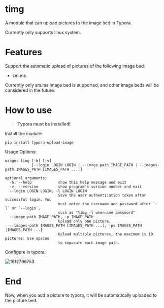 # timg
A module that can upload pictures to the image bed in Typora.

Currently only supports linux system.

# Features

Support the automatic upload of pictures of the following image bed:

- sm.ms

Currently only sm.ms image bed is supported, and other image beds will be considered in the future.

# How to use

>  **Typora must be installed!**

Install the module:

```shell
pip install typora-upload-image
```

Usage Options:

```shell
usage: timg [-h] [-v]
            [--login LOGIN LOGIN | --image-path IMAGE_PATH | --images-path IMAGES_PATH [IMAGES_PATH ...]]

optional arguments:
  -h, --help            show this help message and exit
  -v, --version         show program's version number and exit
  --login LOGIN LOGIN, -l LOGIN LOGIN
                        Save the user authentication token after successful login. You
                        must enter the username and password after `-l` or `--login`,
                        such as "timg -l username password"
  --image-path IMAGE_PATH, -p IMAGE_PATH
                        Upload only one picture.
  --images-path IMAGES_PATH [IMAGES_PATH ...], -ps IMAGES_PATH [IMAGES_PATH ...]
                        Upload multiple pictures, the maximum is 10 pictures. Use spaces
                        to separate each image path.
```

Configure in typora:

![1612796753](https://i.loli.net/2021/02/08/MvPFe3U8WXgKtNb.png)

# End

Now, when you add a picture to typora, it will be automatically uploaded to the picture bed.

